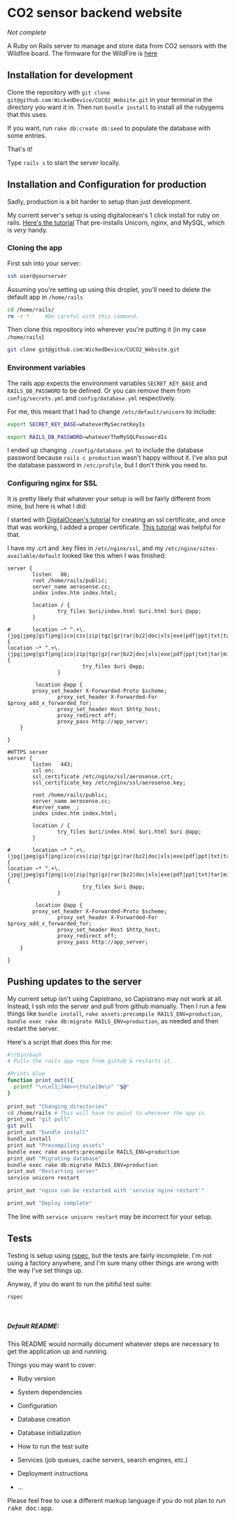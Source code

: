 CO2 sensor backend website
==========================

*Not complete*

A Ruby on Rails server to manage and store data from CO2 sensors with the Wildfire board.
The firmware for the WildFire is [here](https://github.com/WickedDevice/CO2Monitor "CO2Monitor Github Repository")

Installation for development
----------------------------
Clone the repository with `git clone git@github.com:WickedDevice/CUCO2_Website.git` in your terminal in the directory you want it in.
Then run `bundle install` to install all the rubygems that this uses.

If you want, run `rake db:create db:seed` to populate the database with some entries.

That's it!

Type `rails s` to start the server locally.


Installation and Configuration for production
---------------------------------------------
Sadly, production is a bit harder to setup than just development.

My current server's setup is using digitalocean's 1 click install for ruby on rails. [Here's the tutorial][digitalocean_tutorial]
That pre-installs Unicorn, nginx, and MySQL, which is *very* handy.

### Cloning the app
First ssh into your server:
```bash
ssh user@yourserver
```
Assuming you're setting up using this droplet, you'll need to delete the default app in `/home/rails`
```bash
cd /home/rails/
rm -r *     #be careful with this command.
```
Then clone this repository into wherever you're putting it (in my case `/home/rails`)
```bash
git clone git@github.com:WickedDevice/CUCO2_Website.git
```


### Environment variables
The rails app expects the environment variables `SECRET_KEY_BASE` and `RAILS_DB_PASSWORD` to be defined. Or you can remove them from `config/secrets.yml` and `config/database.yml` respectively.

For me, this meant that I had to change `/etc/default/unicorn` to include:
```bash
export SECRET_KEY_BASE=whateverMySecretKeyIs

export RAILS_DB_PASSWORD=whateverTheMySQLPasswordIs
```
I ended up changing `./config/database.yml` to include the database password because `rails c production` wasn't happy without it.
I've also put the database password in `/etc/profile`, but I don't think you need to.


### Configuring nginx for SSL
It is pretty likely that whatever your setup is will be fairly different from mine, but here is what I did:

I started with [DigitalOcean's tutorial][digitalocean_nginx_ssl_tutorial] for creating an ssl certificate, and once that was working, I added a proper certificate. [This tutorial][nginx_ssl_tutorial] was helpful for that.

I have my .crt and .key files in `/etc/nginx/ssl`, and my `/etc/nginx/sites-available/default` looked like this when I was finished:
```
server {
        listen   80;
        root /home/rails/public;
        server_name aerosense.cc;
        index index.htm index.html;

        location / {
                try_files $uri/index.html $uri.html $uri @app;
        }

#       location ~* ^.+\.(jpg|jpeg|gif|png|ico|css|zip|tgz|gz|rar|bz2|doc|xls|exe|pdf|ppt|txt|tar|mid|midi|wav|bmp|rtf|js|mp3|flv|mpeg|avi)$ {
location ~* ^.+\.(jpg|jpeg|gif|png|ico|zip|tgz|gz|rar|bz2|doc|xls|exe|pdf|ppt|txt|tar|mid|midi|wav|bmp|rtf|mp3|flv|mpeg|avi)$ {
                        try_files $uri @app;
                }

         location @app {
		proxy_set_header X-Forwarded-Proto $scheme;
                proxy_set_header X-Forwarded-For $proxy_add_x_forwarded_for;
                proxy_set_header Host $http_host;
                proxy_redirect off;
                proxy_pass http://app_server;
    }

}

#HTTPS server
server {
        listen   443;
        ssl on;
        ssl_certificate /etc/nginx/ssl/aerosense.crt;
        ssl_certificate_key /etc/nginx/ssl/aerosense.key;

        root /home/rails/public;
        server_name aerosense.cc;
        #server_name _;
        index index.htm index.html;

        location / {
                try_files $uri/index.html $uri.html $uri @app;
        }

#       location ~* ^.+\.(jpg|jpeg|gif|png|ico|css|zip|tgz|gz|rar|bz2|doc|xls|exe|pdf|ppt|txt|tar|mid|midi|wav|bmp|rtf|js|mp3|flv|mpeg|avi)$ {
location ~* ^.+\.(jpg|jpeg|gif|png|ico|zip|tgz|gz|rar|bz2|doc|xls|exe|pdf|ppt|txt|tar|mid|midi|wav|bmp|rtf|mp3|flv|mpeg|avi)$ {
                        try_files $uri @app;
                }

         location @app {
		proxy_set_header X-Forwarded-Proto $scheme;
                proxy_set_header X-Forwarded-For $proxy_add_x_forwarded_for;
                proxy_set_header Host $http_host;
                proxy_redirect off;
                proxy_pass http://app_server;
    }

}
```

Pushing updates to the server
-----------------------------
My current setup isn't using Capistrano, so Capistrano may not work at all.
Instead, I ssh into the server and pull from github manually.
Then I run a few things like `bundle install`, `rake assets:precompile RAILS_ENV=production`, `bundle exec rake db:migrate RAILS_ENV=production`, as needed and then restart the server.

Here's a script that does this for me:
```bash
#!/bin/bash
# Pulls the rails app repo from github & restarts it.

#Prints blue
function print_out(){
  printf "\n\e[1;34m>>\t%s\e[0m\n" "$@"
}
 
print_out "Changing directories"
cd /home/rails # This will have to point to wherever the app is
print_out "git pull"
git pull
print_out "bundle install"
bundle install
print_out "Precompiling assets"
bundle exec rake assets:precompile RAILS_ENV=production
print_out "Migrating database"
bundle exec rake db:migrate RAILS_ENV=production
print_out "Restarting server"
service unicorn restart

print_out "nginx can be restarted with 'service nginx restart'"

print_out "Deploy complete"
```
The line with `service unicorn restart` may be incorrect for your setup.


Tests
-----
Testing is setup using [rspec], but the tests are fairly incomplete.
I'm not using a factory anywhere, and I'm sure many other things are wrong with the way I've set things up.

Anyway, if you do want to run the pitiful test suite:
```bash
rspec
```


[digitalocean_tutorial]: https://www.digitalocean.com/community/tutorials/how-to-1-click-install-ruby-on-rails-on-ubuntu-12-10-with-digitalocean/ "How To 1-Click Install Ruby on Rails on Ubuntu 12.10 with DigitalOcean"
[digitalocean_nginx_ssl_tutorial]: https://www.digitalocean.com/community/tutorials/how-to-create-a-ssl-certificate-on-nginx-for-ubuntu-12-04 "How To Create a SSL Certificate on nginx for Ubuntu 12.04"
[nginx_ssl_tutorial]: http://nginx.groups.wuyasea.com/articles/how-to-setup-godaddy-ssl-certificate-on-nginx/2
[rspec]: http://rspec.info/ "rspec gem"



<br>

##### Default README:

This README would normally document whatever steps are necessary to get the
application up and running.

Things you may want to cover:

* Ruby version

* System dependencies

* Configuration

* Database creation

* Database initialization

* How to run the test suite

* Services (job queues, cache servers, search engines, etc.)

* Deployment instructions

* ...


Please feel free to use a different markup language if you do not plan to run
<tt>rake doc:app</tt>.
